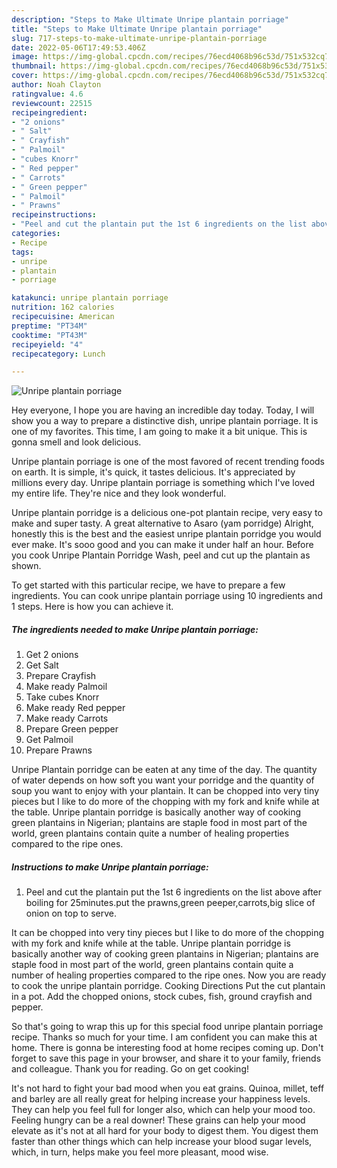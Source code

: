```yaml
---
description: "Steps to Make Ultimate Unripe plantain porriage"
title: "Steps to Make Ultimate Unripe plantain porriage"
slug: 717-steps-to-make-ultimate-unripe-plantain-porriage
date: 2022-05-06T17:49:53.406Z
image: https://img-global.cpcdn.com/recipes/76ecd4068b96c53d/751x532cq70/unripe-plantain-porriage-recipe-main-photo.jpg
thumbnail: https://img-global.cpcdn.com/recipes/76ecd4068b96c53d/751x532cq70/unripe-plantain-porriage-recipe-main-photo.jpg
cover: https://img-global.cpcdn.com/recipes/76ecd4068b96c53d/751x532cq70/unripe-plantain-porriage-recipe-main-photo.jpg
author: Noah Clayton
ratingvalue: 4.6
reviewcount: 22515
recipeingredient:
- "2 onions"
- " Salt"
- " Crayfish"
- " Palmoil"
- "cubes Knorr"
- " Red pepper"
- " Carrots"
- " Green pepper"
- " Palmoil"
- " Prawns"
recipeinstructions:
- "Peel and cut the plantain put the 1st 6 ingredients on the list above after boiling for 25minutes.put the prawns,green peeper,carrots,big slice of onion on top to serve."
categories:
- Recipe
tags:
- unripe
- plantain
- porriage

katakunci: unripe plantain porriage 
nutrition: 162 calories
recipecuisine: American
preptime: "PT34M"
cooktime: "PT43M"
recipeyield: "4"
recipecategory: Lunch

---
```



![Unripe plantain porriage](https://img-global.cpcdn.com/recipes/76ecd4068b96c53d/751x532cq70/unripe-plantain-porriage-recipe-main-photo.jpg)

Hey everyone, I hope you are having an incredible day today. Today, I will show you a way to prepare a distinctive dish, unripe plantain porriage. It is one of my favorites. This time, I am going to make it a bit unique. This is gonna smell and look delicious.

Unripe plantain porriage is one of the most favored of recent trending foods on earth. It is simple, it's quick, it tastes delicious. It's appreciated by millions every day. Unripe plantain porriage is something which I've loved my entire life. They're nice and they look wonderful.

Unripe plantain porridge is a delicious one-pot plantain recipe, very easy to make and super tasty. A great alternative to Asaro (yam porridge) Alright, honestly this is the best and the easiest unripe plantain porridge you would ever make. It&#39;s sooo good and you can make it under half an hour. Before you cook Unripe Plantain Porridge Wash, peel and cut up the plantain as shown.


To get started with this particular recipe, we have to prepare a few ingredients. You can cook unripe plantain porriage using 10 ingredients and 1 steps. Here is how you can achieve it.

<!--inarticleads1-->

##### The ingredients needed to make Unripe plantain porriage:

1. Get 2 onions
1. Get  Salt
1. Prepare  Crayfish
1. Make ready  Palmoil
1. Take cubes Knorr
1. Make ready  Red pepper
1. Make ready  Carrots
1. Prepare  Green pepper
1. Get  Palmoil
1. Prepare  Prawns


Unripe Plantain porridge can be eaten at any time of the day. The quantity of water depends on how soft you want your porridge and the quantity of soup you want to enjoy with your plantain. It can be chopped into very tiny pieces but I like to do more of the chopping with my fork and knife while at the table. Unripe plantain porridge is basically another way of cooking green plantains in Nigerian; plantains are staple food in most part of the world, green plantains contain quite a number of healing properties compared to the ripe ones. 

<!--inarticleads2-->

##### Instructions to make Unripe plantain porriage:

1. Peel and cut the plantain put the 1st 6 ingredients on the list above after boiling for 25minutes.put the prawns,green peeper,carrots,big slice of onion on top to serve.


It can be chopped into very tiny pieces but I like to do more of the chopping with my fork and knife while at the table. Unripe plantain porridge is basically another way of cooking green plantains in Nigerian; plantains are staple food in most part of the world, green plantains contain quite a number of healing properties compared to the ripe ones. Now you are ready to cook the unripe plantain porridge. Cooking Directions Put the cut plantain in a pot. Add the chopped onions, stock cubes, fish, ground crayfish and pepper. 

So that's going to wrap this up for this special food unripe plantain porriage recipe. Thanks so much for your time. I am confident you can make this at home. There is gonna be interesting food at home recipes coming up. Don't forget to save this page in your browser, and share it to your family, friends and colleague. Thank you for reading. Go on get cooking!

It's not hard to fight your bad mood when you eat grains. Quinoa, millet, teff and barley are all really great for helping increase your happiness levels. They can help you feel full for longer also, which can help your mood too. Feeling hungry can be a real downer! These grains can help your mood elevate as it's not at all hard for your body to digest them. You digest them faster than other things which can help increase your blood sugar levels, which, in turn, helps make you feel more pleasant, mood wise.
